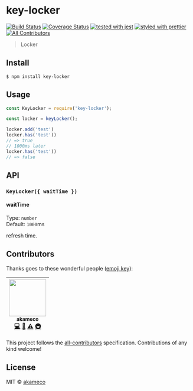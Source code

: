 # key-locker
[![Build Status](https://travis-ci.org/akameco/key-locker.svg?branch=master)](https://travis-ci.org/akameco/key-locker)
[![Coverage Status](https://coveralls.io/repos/github/akameco/key-locker/badge.svg?branch=master)](https://coveralls.io/github/akameco/key-locker?branch=master)
[![tested with jest](https://img.shields.io/badge/tested_with-jest-99424f.svg)](https://github.com/facebook/jest)
[![styled with prettier](https://img.shields.io/badge/styled_with-prettier-ff69b4.svg)](https://github.com/prettier/prettier)
[![All Contributors](https://img.shields.io/badge/all_contributors-1-orange.svg?style=flat-square)](#contributors)

> Locker


## Install

```
$ npm install key-locker
```


## Usage

```js
const KeyLocker = require('key-locker');

const locker = keyLocker();

locker.add('test')
locker.has('test'))
// => true
// 1000ms later
locker.has('test'))
// => false
```


## API

### `KeyLocker({ waitTime })`

#### waitTime

Type: `number` <br>
Default: `1000`ms <br>

refresh time.

## Contributors

Thanks goes to these wonderful people ([emoji key](https://github.com/kentcdodds/all-contributors#emoji-key)):

<!-- ALL-CONTRIBUTORS-LIST:START - Do not remove or modify this section -->
| [<img src="https://avatars2.githubusercontent.com/u/4002137?v=4" width="100px;"/><br /><sub>akameco</sub>](http://akameco.github.io)<br />[💻](https://github.com/akameco/typed-assign/commits?author=akameco "Code") [📖](https://github.com/akameco/typed-assign/commits?author=akameco "Documentation") [⚠️](https://github.com/akameco/typed-assign/commits?author=akameco "Tests") [🚇](#infra-akameco "Infrastructure (Hosting, Build-Tools, etc)") |
| :---: |
<!-- ALL-CONTRIBUTORS-LIST:END -->

This project follows the [all-contributors](https://github.com/kentcdodds/all-contributors) specification. Contributions of any kind welcome!

## License

MIT © [akameco](http://akameco.github.io)

